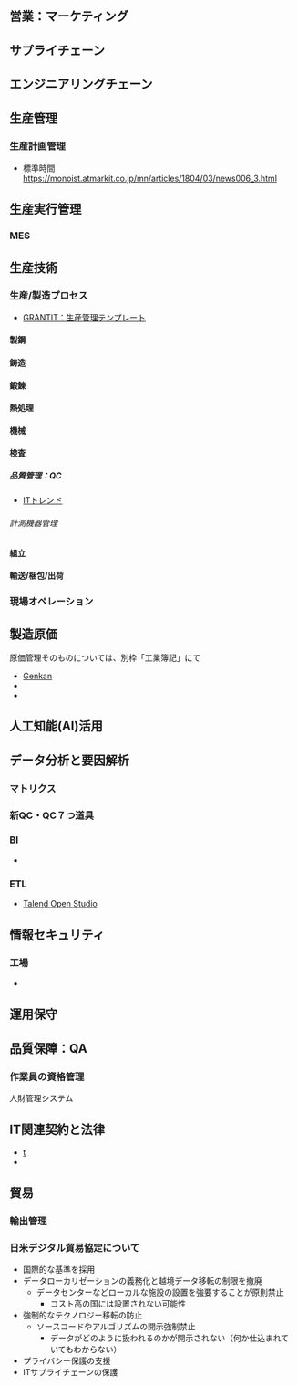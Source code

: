 ## 営業：マーケティング
## サプライチェーン
## エンジニアリングチェーン
## 生産管理
### 生産計画管理
* 標準時間
	https://monoist.atmarkit.co.jp/mn/articles/1804/03/news006_3.html
## 生産実行管理
### MES

## 生産技術
### 生産/製造プロセス
* [GRANTIT：生産管理テンプレート](https://grandit.nhs.co.jp/solution_product.html)
#### 製鋼
#### 鋳造
#### 鍛錬
#### 熱処理
#### 機械
#### 検査
##### 品質管理：QC
* [ITトレンド](https://it-trend.jp/production_management/article/quality-control)
###### 計測機器管理
#### 組立
#### 輸送/梱包/出荷

### 現場オペレーション

## 製造原価
  原価管理そのものについては、別枠「工業簿記」にて
* [Genkan](https://www.koska.jp/)
* []()
* []()

## 人工知能(AI)活用

## データ分析と要因解析
### マトリクス
### 新QC・QC７つ道具
### BI
* [](https://go-mount.hatenablog.com/entry/2018/11/16/231318)
### ETL
* [Talend Open Studio](https://recipe.kc-cloud.jp/archives/6934)

## 情報セキュリティ
### 工場
* [](https://www.sbbit.jp/article/cont1/37420)

## 運用保守

## 品質保障：QA
### 作業員の資格管理
  人財管理システム

## IT関連契約と法律
* [t](http://takagi-hiromitsu.jp/diary/20140105.html#toc)
* [](http://gothedistance.hatenadiary.jp/entry/20090607/1244388792)

## 貿易
### 輸出管理
### 日米デジタル貿易協定について
* 国際的な基準を採用
* データローカリゼーションの義務化と越境データ移転の制限を撤廃
  + データセンターなどローカルな施設の設置を強要することが原則禁止
    - コスト高の国には設置されない可能性
* 強制的なテクノロジー移転の防止
  + ソースコードやアルゴリズムの開示強制禁止
    - データがどのように扱われるのかが開示されない（何か仕込まれていてもわからない）
* プライバシー保護の支援
* ITサプライチェーンの保護
